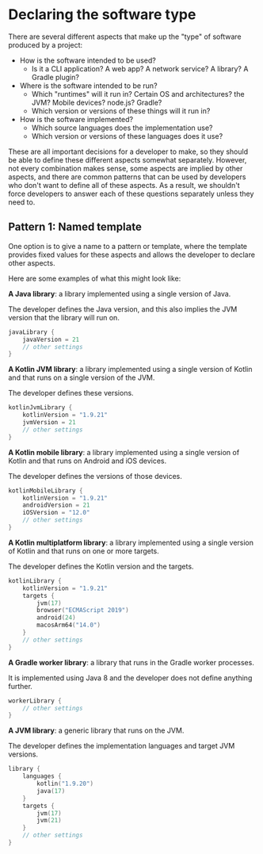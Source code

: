 # Declaring the software type

There are several different aspects that make up the "type" of software produced by a project:

- How is the software intended to be used?
    - Is it a CLI application? A web app? A network service? A library? A Gradle plugin?
- Where is the software intended to be run?
    - Which "runtimes" will it run in? Certain OS and architectures? the JVM? Mobile devices? node.js? Gradle?
    - Which version or versions of these things will it run in?
- How is the software implemented?
    - Which source languages does the implementation use?
    - Which version or versions of these languages does it use?

These are all important decisions for a developer to make, so they should be able to define these different aspects somewhat separately.
However, not every combination makes sense, some aspects are implied by other aspects, and there are common patterns that can be used by developers who don't want to define all of
these aspects. As a result, we shouldn't force developers to answer each of these questions separately unless they need to.

## Pattern 1: Named template

One option is to give a name to a pattern or template, where the template provides fixed values for these aspects and allows the developer to declare other aspects.

Here are some examples of what this might look like:

**A Java library**: a library implemented using a single version of Java.

The developer defines the Java version, and this also implies the JVM version that the library will run on.

```kotlin
javaLibrary {
    javaVersion = 21
    // other settings
}
```

**A Kotlin JVM library**: a library implemented using a single version of Kotlin and that runs on a single version of the JVM.

The developer defines these versions.

```kotlin
kotlinJvmLibrary {
    kotlinVersion = "1.9.21"
    jvmVersion = 21
    // other settings
}
```

**A Kotlin mobile library**: a library implemented using a single version of Kotlin and that runs on Android and iOS devices.

The developer defines the versions of those devices.

```kotlin
kotlinMobileLibrary {
    kotlinVersion = "1.9.21"
    androidVersion = 21
    iOSVersion = "12.0"
    // other settings
}
```

**A Kotlin multiplatform library**: a library implemented using a single version of Kotlin and that runs on one or more targets.

The developer defines the Kotlin version and the targets.

```kotlin
kotlinLibrary {
    kotlinVersion = "1.9.21"
    targets {
        jvm(17)
        browser("ECMAScript 2019")
        android(24)
        macosArm64("14.0")
    }
    // other settings
}
```

**A Gradle worker library**: a library that runs in the Gradle worker processes.

It is implemented using Java 8 and the developer does not define anything further.

```kotlin
workerLibrary {
    // other settings
}
```

**A JVM library**: a generic library that runs on the JVM.

The developer defines the implementation languages and target JVM versions.

```kotlin
library {
    languages {
        kotlin("1.9.20")
        java(17)
    }
    targets {
        jvm(17)
        jvm(21)
    }
    // other settings
}
```
